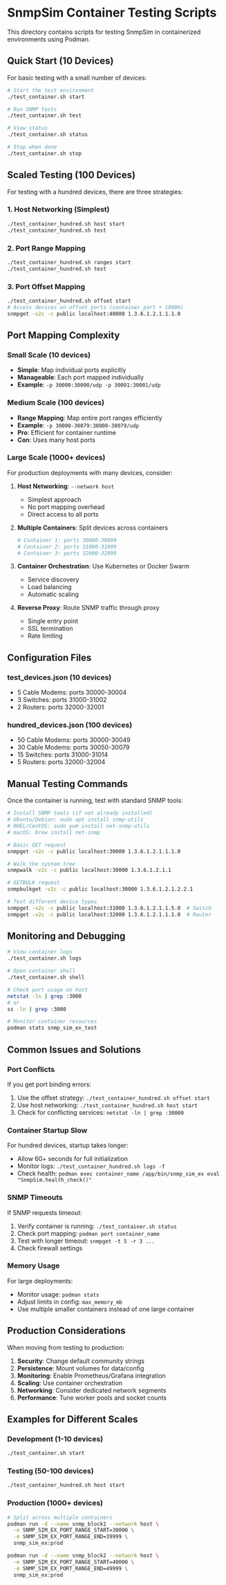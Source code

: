 # SnmpSim Container Testing Scripts

This directory contains scripts for testing SnmpSim in containerized environments using Podman.

## Quick Start (10 Devices)

For basic testing with a small number of devices:

```bash
# Start the test environment  
./test_container.sh start

# Run SNMP tests
./test_container.sh test

# View status
./test_container.sh status

# Stop when done
./test_container.sh stop
```

## Scaled Testing (100 Devices)

For testing with a hundred devices, there are three strategies:

### 1. Host Networking (Simplest)
```bash
./test_container_hundred.sh host start
./test_container_hundred.sh test
```

### 2. Port Range Mapping
```bash  
./test_container_hundred.sh ranges start
./test_container_hundred.sh test
```

### 3. Port Offset Mapping
```bash
./test_container_hundred.sh offset start
# Access devices on offset ports (container port + 10000)
snmpget -v2c -c public localhost:40000 1.3.6.1.2.1.1.1.0
```

## Port Mapping Complexity

### Small Scale (10 devices)
- **Simple**: Map individual ports explicitly
- **Manageable**: Each port mapped individually
- **Example**: `-p 30000:30000/udp -p 30001:30001/udp`

### Medium Scale (100 devices)  
- **Range Mapping**: Map entire port ranges efficiently
- **Example**: `-p 30000-30079:30000-30079/udp`
- **Pro**: Efficient for container runtime
- **Con**: Uses many host ports

### Large Scale (1000+ devices)
For production deployments with many devices, consider:

1. **Host Networking**: `--network host`
   - Simplest approach
   - No port mapping overhead
   - Direct access to all ports

2. **Multiple Containers**: Split devices across containers
   ```bash
   # Container 1: ports 30000-30999
   # Container 2: ports 31000-31999  
   # Container 3: ports 32000-32999
   ```

3. **Container Orchestration**: Use Kubernetes or Docker Swarm
   - Service discovery
   - Load balancing
   - Automatic scaling

4. **Reverse Proxy**: Route SNMP traffic through proxy
   - Single entry point
   - SSL termination
   - Rate limiting

## Configuration Files

### test_devices.json (10 devices)
- 5 Cable Modems: ports 30000-30004
- 3 Switches: ports 31000-31002
- 2 Routers: ports 32000-32001

### hundred_devices.json (100 devices)
- 50 Cable Modems: ports 30000-30049  
- 30 Cable Modems: ports 30050-30079
- 15 Switches: ports 31000-31014
- 5 Routers: ports 32000-32004

## Manual Testing Commands

Once the container is running, test with standard SNMP tools:

```bash
# Install SNMP tools (if not already installed)
# Ubuntu/Debian: sudo apt install snmp-utils
# RHEL/CentOS: sudo yum install net-snmp-utils  
# macOS: brew install net-snmp

# Basic GET request
snmpget -v2c -c public localhost:30000 1.3.6.1.2.1.1.1.0

# Walk the system tree
snmpwalk -v2c -c public localhost:30000 1.3.6.1.2.1.1

# GETBULK request  
snmpbulkget -v2c -c public localhost:30000 1.3.6.1.2.1.2.2.1

# Test different device types
snmpget -v2c -c public localhost:31000 1.3.6.1.2.1.1.5.0  # Switch
snmpget -v2c -c public localhost:32000 1.3.6.1.2.1.1.1.0  # Router
```

## Monitoring and Debugging

```bash
# View container logs
./test_container.sh logs

# Open container shell
./test_container.sh shell

# Check port usage on host
netstat -ln | grep :3000
# or
ss -ln | grep :3000

# Monitor container resources
podman stats snmp_sim_ex_test
```

## Common Issues and Solutions

### Port Conflicts
If you get port binding errors:
1. Use the offset strategy: `./test_container_hundred.sh offset start`
2. Use host networking: `./test_container_hundred.sh host start`
3. Check for conflicting services: `netstat -ln | grep :30000`

### Container Startup Slow
For hundred devices, startup takes longer:
- Allow 60+ seconds for full initialization
- Monitor logs: `./test_container_hundred.sh logs -f`
- Check health: `podman exec container_name /app/bin/snmp_sim_ex eval "SnmpSim.health_check()"`

### SNMP Timeouts
If SNMP requests timeout:
1. Verify container is running: `./test_container.sh status`
2. Check port mapping: `podman port container_name`
3. Test with longer timeout: `snmpget -t 5 -r 3 ...`
4. Check firewall settings

### Memory Usage
For large deployments:
- Monitor usage: `podman stats`
- Adjust limits in config: `max_memory_mb`
- Use multiple smaller containers instead of one large container

## Production Considerations

When moving from testing to production:

1. **Security**: Change default community strings
2. **Persistence**: Mount volumes for data/config
3. **Monitoring**: Enable Prometheus/Grafana integration
4. **Scaling**: Use container orchestration
5. **Networking**: Consider dedicated network segments
6. **Performance**: Tune worker pools and socket counts

## Examples for Different Scales

### Development (1-10 devices)
```bash
./test_container.sh start
```

### Testing (50-100 devices)
```bash  
./test_container_hundred.sh host start
```

### Production (1000+ devices)
```bash
# Split across multiple containers
podman run -d --name snmp_block1 --network host \
  -e SNMP_SIM_EX_PORT_RANGE_START=30000 \
  -e SNMP_SIM_EX_PORT_RANGE_END=39999 \
  snmp_sim_ex:prod

podman run -d --name snmp_block2 --network host \
  -e SNMP_SIM_EX_PORT_RANGE_START=40000 \
  -e SNMP_SIM_EX_PORT_RANGE_END=49999 \
  snmp_sim_ex:prod
```